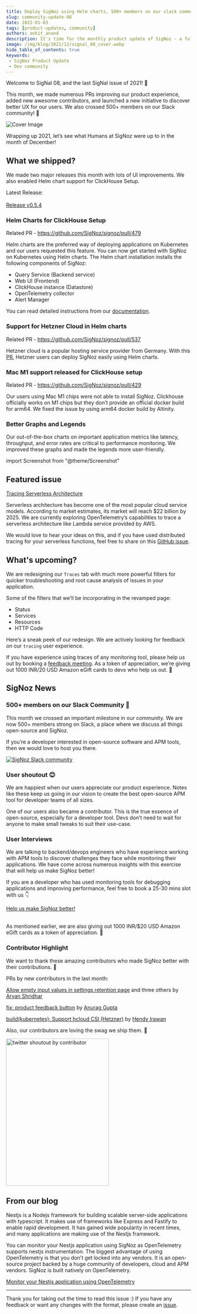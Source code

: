 ```yaml
---
title: Deploy SigNoz using Helm charts, 500+ members on our slack community - SigNal 08
slug: community-update-08
date: 2022-01-03
tags: [product-updates, community]
authors: ankit_anand
description: It's time for the monthly product update of SigNoz - a full-stack open-source APM tool. Find out what we've been upto at SigNoz during December, 2021.
image: /img/blog/2021/12/signal_08_cover.webp
hide_table_of_contents: true
keywords:
 - SigNoz Product Update
 - Dev community
---
```

<head>
  <link rel="canonical" href="https://signoz.io/blog/community-update-08/"/>
</head>

Welcome to SigNal 08, and the last SigNal issue of 2021! 🥳

This month, we made numerous PRs improving our product experience, added new awesome contributors, and launched a new initiative to discover better UX for our users. We also crossed 500+ members on our Slack community! 🥳

<!--truncate-->

![Cover Image](/img/blog/2021/12/signal_08_cover.webp)

Wrapping up 2021, let’s see what Humans at SigNoz were up to in the month of December!

## What we shipped?
We made two major releases this month with lots of UI improvements. We also enabled Helm chart support for ClickHouse Setup. 

Latest Release:<br></br>
<a href = "https://github.com/SigNoz/signoz/releases/tag/v0.5.4" rel="noopener noreferrer nofollow" target="_blank" >Release v0.5.4</a>

### Helm Charts for ClickHouse Setup
Related PR - <a href = "https://github.com/SigNoz/signoz/pull/479" rel="noopener noreferrer nofollow" target="_blank" >https://github.com/SigNoz/signoz/pull/479</a>

Helm charts are the preferred way of deploying applications on Kubernetes and our users requested this feature.  You can now get started with SigNoz on Kubernetes using Helm charts. The Helm chart installation installs the following components of SigNoz:

- Query Service (Backend service)
- Web UI (Frontend)
- ClickHouse instance (Datastore)
- OpenTelemetry collector
- Alert Manager

You can read detailed instructions from our [documentation](https://signoz.io/docs/install/kubernetes).

### Support for Hetzner Cloud in Helm charts

Related PR - <a href = "https://github.com/SigNoz/signoz/pull/537" rel="noopener noreferrer nofollow" target="_blank" >https://github.com/SigNoz/signoz/pull/537</a>

Hetzner cloud is a popular hosting service provider from Germany. With this [PR](https://github.com/SigNoz/signoz/pull/537), Hetzner users can deploy SigNoz easily using Helm charts.

### Mac M1 support released for ClickHouse setup

Related PR - <a href = "https://github.com/SigNoz/signoz/pull/429" rel="noopener noreferrer nofollow" target="_blank" >https://github.com/SigNoz/signoz/pull/429</a>

Our users using Mac M1 chips were not able to install SigNoz. Clickhouse officially works on M1 chips but they don’t provide an official docker build for arm64. We fixed the issue by using arm64 docker build by Altinity.

### Better Graphs and Legends
Our out-of-the-box charts on important application metrics like latency, throughput, and error rates are critical to performance monitoring. We improved these graphs and made the legends more user-friendly.

import Screenshot from "@theme/Screenshot"

<Screenshot
   alt="Application latency charts on SigNoz dashboard"
   height={500}
   src="/img/blog/2021/12/graphs_legends.webp"
   title="Application latency charts on SigNoz metrics tab"
   width={500}
/>

## Featured issue
<a href = "https://github.com/SigNoz/signoz/issues/530" rel="noopener noreferrer nofollow" target="_blank" >Tracing Serverless Architecture</a>

Serverless architecture has become one of the most popular cloud service models. According to market estimates, its market will reach $22 billion by 2025. We are currently exploring OpenTelemetry’s capabilities to trace a serverless architecture like Lambda service provided by AWS.

We would love to hear your ideas on this, and if you have used distributed tracing for your serverless functions, feel free to share on this [GitHub issue](https://github.com/SigNoz/signoz/issues/530).

## What's upcoming?
We are redesigning our `Traces` tab with much more powerful filters for quicker troubleshooting and root cause analysis of issues in your application.

Some of the filters that we’ll be incorporating in the revamped page:

- Status
- Services
- Resources
- HTTP Code

Here’s a sneak peek of our redesign. We are actively looking for feedback on our `tracing` user experience.

<Screenshot
   alt="Application latency charts on SigNoz dashboard"
   height={500}
   src="/img/blog/2021/12/trace_filters_v2_search.webp"
   title="Sneak peek of our redesigned Traces tab"
   width={700}
/>

If you have experience using traces of any monitoring tool, please help us out by booking a [feedback meeting](https://calendly.com/ankit-signoz/user-feedback). As a token of appreciation, we’re giving out 1000 INR/20 USD Amazon eGift cards to devs who help us out. 🙂

## SigNoz News
### 500+ members on our Slack Community 🥳

This month we crossed an important milestone in our community. We are now 500+ members strong on Slack, a place where we discuss all things open-source and SigNoz.

If you’re a developer interested in open-source software and APM tools, then we would love to host you there.

[![SigNoz Slack community](/img/blog/common/join_slack_cta.png)](https://bit.ly/signoz-slack)

### User shoutout 😊
We are happiest when our users appreciate our product experience. Notes like these keep us going in our vision to create the best open-source APM tool for developer teams of all sizes.

[<Screenshot
   alt="User testimonial for SigNoz"
   height={500}
   src="/img/blog/2021/12/user_love.webp"
   width={500}
/>](https://www.linkedin.com/posts/pawan-bhadauria-25980b7_seed-to-scale-podcast-series-by-accel-insights-activity-6877448856892768256-Fapw)

One of our users also became a contributor. This is the true essence of open-source, especially for a developer tool. Devs don’t need to wait for anyone to make small tweaks to suit their use-case.



### User Interviews
We are talking to backend/devops engineers who have experience working with APM tools to discover challenges they face while monitoring their applications. We have come across numerous insights with this exercise that will help us make SigNoz better!

If you are a developer who has used monitoring tools for debugging applications and improving performance, feel free to book a 25-30 mins slot with us 👇

[Help us make SigNoz better!](https://calendly.com/ankit-signoz/user-feedback)<br></br>

As mentioned earlier, we are also giving out 1000 INR/$20 USD Amazon eGift cards as a token of appreciation. 🙌

### Contributor Highlight
We want to thank these amazing contributors who made SigNoz better with their contributions. 🤗

PRs by new contributors in the last month:

[Allow empty input values in settings retention page](https://github.com/SigNoz/signoz/pull/459) and three others by [Aryan Shridhar](https://github.com/aryanshridhar)

[fix: product feedback button](https://github.com/SigNoz/signoz/pull/458) by [Anurag Gupta](https://github.com/Anurag5086)

[build(kubernetes): Support hcloud CSI (Hetzner)](https://github.com/SigNoz/signoz/pull/537) by [Hendy Irawan](https://github.com/ceefour)

Also, our contributors are loving the swag we ship them. 🥳

<!-- [<Screenshot
   alt="User testimonial for SigNoz"
   height={600}
   src="/img/blog/2021/12/contributor_swag_love.webp"
   width={300}
/>](https://twitter.com/anurag_gupta23/status/1476089058384252929) -->

<div align="left">
<a href="https://twitter.com/anurag_gupta23/status/1476089058384252929">
  <img src="/img/blog/2021/12/contributor_swag_love.webp" alt="twitter shoutout by contributor"
       height = "400" width = "280"/> </a>
</div>

## From our blog
Nestjs is a Nodejs framework for building scalable server-side applications with typescript. It makes use of frameworks like Express and Fastify to enable rapid development. It has gained wide popularity in recent times, and many applications are making use of the Nestjs framework.

You can monitor your Nestjs application using SigNoz as OpenTelemetry supports nestjs instrumentation. The biggest advantage of using OpenTelemetry is that you don’t get locked into any vendors. It is an open-source project backed by a huge community of developers, cloud and APM vendors. SigNoz is built natively on OpenTelemetry.

[Monitor your Nestjs application using OpenTelemetry](https://signoz.io/blog/opentelemetry-nestjs/)

---
Thank you for taking out the time to read this issue :) If you have any feedback or want any changes with the format, please create an [issue](https://github.com/SigNoz/signoz/issues).










